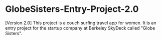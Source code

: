 # GlobeSisters-Entry-Project-2.0
[Version 2.0] This project is a couch surfing travel app for women. It is an entry project for the startup company at Berkeley SkyDeck called "Globe Sisters".
